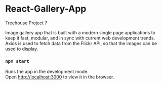 # React-Gallery-App
 Treehouse Project 7

Image gallery app that is built with a modern single page applications to keep it fast, modular, and in sync with current web development trends. Axios is used to fetch data from the Flickr API, so that the images can be used to display.

### `npm start`

Runs the app in the development mode.<br />
Open [http://localhost:3000](http://localhost:3000) to view it in the browser.

